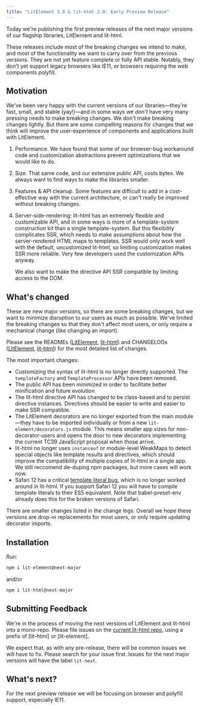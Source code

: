 ```yaml
---
title: "LitElement 3.0 & lit-html 2.0: Early Preview Release"
---
```


Today we're publishing the first preview releases of the next major versions of our flagship libraries, LitElement and lit-html.

These releases include most of the breaking changes we intend to make, and most of the functionality we want to carry over from the previous versions. They are not yet feature complete or fully API stable. Notably, they don't yet support legacy browsers like IE11, or browsers requiring the web components polyfill.

## Motivation

We've been very happy with the current versions of our libraries—they're fast, small, and stable (yay!)—and in some ways we _don't_ have very many pressing needs to make breaking changes. We don't make breaking changes lightly. But there are some compelling reasons for changes that we think will improve the user-experience of components and applications built with LitElement.

1. Performance. We have found that some of our browser-bug workaround code and customization abstractions prevent optimizations that we would like to do.
2. Size. That same code, and our extensive public API, costs bytes. We always want to find ways to make the libraries smaller.
3. Features & API cleanup. Some features are difficult to add in a cost-effective way with the current architecture, or can't really be improved without breaking changes.
4. Server-side-rendering: lit-html has an extremely flexible and customizable API, and in some ways is more of a template-system construction kit than a single template-system. But this flexibility complicates SSR, which needs to make assumptions about how the server-rendered HTML maps to templates. SSR would only work well with the default, uncustomized lit-html, so limiting customization makes SSR more reliable. Very few developers used the customization APIs anyway.

   We also want to make the directive API SSR compatible by limiting access to the DOM.

## What's changed

These are new major versions, so there are some breaking changes, but we want to minimize disruption to our users as much as possible. We've limited the breaking changes so that they don't affect most users, or only require a mechanical change (like changing an import).

Please see the READMEs ([LitElement](https://github.com/Polymer/lit-html/blob/lit-next/packages/lit-element/README.md), [lit-html]((https://github.com/Polymer/lit-html/blob/lit-next/packages/lit-html/README.md))) and CHANGELOGs ([LitElement](https://github.com/Polymer/lit-html/blob/lit-next/packages/lit-element/CHANGELOG.md), [lit-html]((https://github.com/Polymer/lit-html/blob/lit-next/packages/lit-html/CHANGELOG.md))) for the most detailed list of changes.

The most important changes:

  * Customizing the syntax of lit-html is no longer directly supported. The `templateFactory` and `TemplateProcessor` APIs have been removed.
  * The public API has been minimized in order to facilitate better minification and future evolution.
  * The lit-html directive API has changed to be class-based and to persist directive instances. Directives should be easier to write and easier to make SSR compatible.
  * The LitElement decorators are no longer exported from the main module—they have to be imported individually or from a new `lit-element/decorators.js` module. This means smaller app sizes for non-decorator-users and opens the door to new decorators implementing the current TC39 JavaScript proposal when those arrive.
  * lit-html no longer uses `instanceof` or module-level WeakMaps to detect special objects like template results and directives, which should improve the compatibility of multiple copies of lit-html in a single app. We still reccomend de-duping npm packages, but more cases will work now.
  * Safari 12 has a critical [template literal bug](https://bugs.webkit.org/show_bug.cgi?id=190756), which is no longer worked around in lit-html. If you support Safari 12 you will have to compile template literals to their ES5 equivalent. Note that babel-preset-env already does this for the broken versions of Safari.

There are smaller changes listed in the change logs. Overall we hope these versions are drop-in replacements for most users, or only require updating decorator imports.

## Installation

Run:

```sh
npm i lit-element@next-major
```
and/or
```sh
npm i lit-html@next-major
```

## Submitting Feedback

We're in the process of moving the next versions of LitElement and lit-html into a mono-repo. Please file issues on the [current lit-html repo](https://github.com/Polymer/lit-html/issues/new/choose), using a prefix of [lit-html] or [lit-element].

We expect that, as with any pre-release, there will be common issues we will have to fix. Please search for your issue first. Issues for the next major versions will have the label `lit-next`.

## What's next?

For the next preview release we will be focusing on browser and polyfill support, especially IE11.
